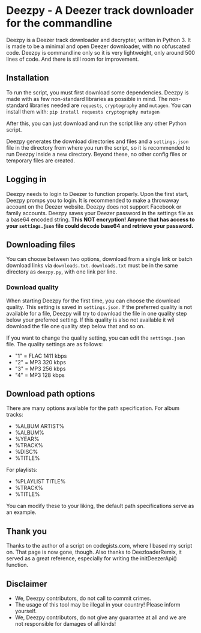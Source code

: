 # Deezpy - A Deezer track downloader for the commandline
Deezpy is a Deezer track downloader and decrypter, written in Python 3.
It is made to be a minimal and open Deezer downloader, with no obfuscated code. Deezpy is commandline only so it is very lightweight, only around 500 lines of code. And there is still room for improvement.

## Installation
To run the script, you must first download some dependencies. Deezpy is made with as few non-standard libraries as possible in mind. The non-standard libraries needed are `requests`, `cryptography` and `mutagen`.
You can install them with: `pip install requests cryptography mutagen`

After this, you can just download and run the script like any other Python script.

Deezpy generates the download directories and files and a `settings.json` file in the directory from where you run the script, so it is recommended to run Deezpy inside a new directory. Beyond these, no other config files or temporary files are created.

## Logging in
Deezpy needs to login to Deezer to function properly. Upon the first start, Deezpy promps you to login. It is recommended to make a throwaway account on the Deezer website. Deezpy does not support Facebook or family accounts. Deezpy saves your Deezer password in the settings file as a base64 encoded string. **This NOT encryption! Anyone that has access to your `settings.json` file could decode base64 and retrieve your password.**

## Downloading files
You can choose between two options, download from a single link or batch download links via `downloads.txt`. `downloads.txt` must be in the same directory as `deezpy.py`, with one link per line.

### Download quality
When starting Deezpy for the first time, you can choose the download quality. This setting is saved in `settings.json`. If the preferred quality is not available for a file, Deezpy will try to download the file in one quality step below your preferred setting. If this quality is also not available it wil download the file one quality step below that and so on.

If you want to change the quality setting, you can edit the `settings.json` file. The quality settings are as follows:
- "1" = FLAC 1411 kbps
- "2" = MP3 320 kbps
- "3" = MP3 256 kbps
- "4" = MP3 128 kbps

## Download path options
There are many options available for the path specification.
For album tracks:
- %ALBUM ARTIST%
- %ALBUM%
- %YEAR%
- %TRACK%
- %DISC%
- %TITLE%

For playlists:
- %PLAYLIST TITLE%
- %TRACK%
- %TITLE%

You can modify these to your liking, the default path specifications serve as an example.

## Thank you
Thanks to the author of a script on codegists.com, where I based my script on. That page is now gone, though.
Also thanks to DeezloaderRemix, it served as a great reference, especially for writing the initDeezerApi() function.

## Disclaimer
- We, Deezpy contributors, do not call to commit crimes.
- The usage of this tool may be illegal in your country! Please inform yourself.
- We, Deezpy contributors, do not give any guarantee at all and we are not responsible for damages of all kinds!
